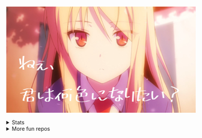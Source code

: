 [![](mashiro.jpg)](https://lolicon.app)

<details>
<summary>Stats</summary>

<p></p>

<a href="https://github.com/Tsuk1ko">
  <table>
    <tr>
      <td>
        <img align="center" src="https://github-readme-stats.vercel.app/api?username=Tsuk1ko&show_icons=true&hide_border=true&icon_color=ffca28&title_color=ffa000" />
      </td>
      <td>
        <img align="center" src="https://github-readme-stats.vercel.app/api/top-langs/?username=Tsuk1ko&layout=compact&hide_border=true&title_color=ffa000" />
      </td>
    </tr>
  </table>
</a>

[![](https://count.getloli.com/get/@JindaiKirin?theme=moebooru)](https://github.com/Tsuk1ko)
</details>

<details>
<summary>More fun repos</summary>

<p></p>

[![](https://github-readme-stats.vercel.app/api/pin/?username=Tsuk1ko&repo=cf-url-shortener)](https://github.com/Tsuk1ko/cf-url-shortener)
[![](https://github-readme-stats.vercel.app/api/pin/?username=Tsuk1ko&repo=bilibili-qr-login&v=1)](https://github.com/Tsuk1ko/bilibili-qr-login)
[![](https://github-readme-stats.vercel.app/api/pin/?username=Tsuk1ko&repo=fgo-bond-craft-essence-calculator&v=1)](https://github.com/Tsuk1ko/fgo-bond-craft-essence-calculator)
[![](https://github-readme-stats.vercel.app/api/pin/?username=Tsuk1ko&repo=pximg-proxy)](https://github.com/Tsuk1ko/pximg-proxy)
[![](https://github-readme-stats.vercel.app/api/pin/?username=Tsuk1ko&repo=fsa-promises)](https://github.com/Tsuk1ko/fsa-promises)
[![](https://github-readme-stats.vercel.app/api/pin/?username=Tsuk1ko&repo=gkd-subscription)](https://github.com/Tsuk1ko/gkd-subscription)
[![](https://github-readme-stats.vercel.app/api/pin/?username=Tsuk1ko&repo=wol-server)](https://github.com/Tsuk1ko/wol-server)
[![](https://github-readme-stats.vercel.app/api/pin/?username=Tsuk1ko&repo=gf2-bbs-sign-in)](https://github.com/Tsuk1ko/gf2-bbs-sign-in)
</details>
